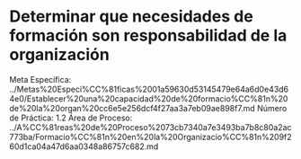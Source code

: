 # Determinar que necesidades de formación son responsabilidad de la organización

Meta Específica: ../Metas%20Especi%CC%81ficas%2001a59630d53145479e64a6d0e43d64e0/Establecer%20una%20capacidad%20de%20formacio%CC%81n%20de%20la%20organ%20cc6e5e256dcf4f27aa3a7eb09ae898f7.md
Número de Práctica: 1.2
Área de Proceso: ../A%CC%81reas%20de%20Proceso%2073cb7340a7e3493ba7b8c80a2ac773ba/Formacio%CC%81n%20en%20la%20Organizacio%CC%81n%209f260d1ca04a47d6aa0348a86757c682.md